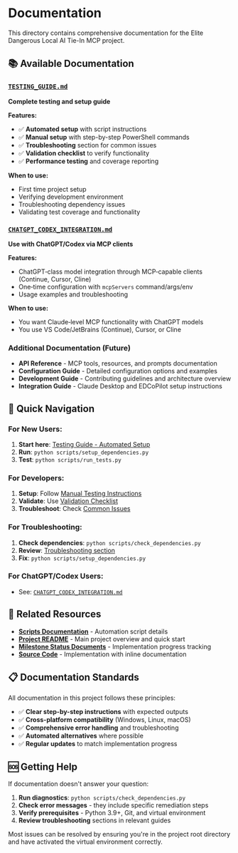 # Documentation

This directory contains comprehensive documentation for the Elite Dangerous Local AI Tie-In MCP project.

## 📚 Available Documentation

### [`TESTING_GUIDE.md`](TESTING_GUIDE.md)
**Complete testing and setup guide**

**Features:**
- ✅ **Automated setup** with script instructions
- ✅ **Manual setup** with step-by-step PowerShell commands
- ✅ **Troubleshooting** section for common issues
- ✅ **Validation checklist** to verify functionality
- ✅ **Performance testing** and coverage reporting

**When to use:**
- First time project setup
- Verifying development environment
- Troubleshooting dependency issues
- Validating test coverage and functionality

### [`CHATGPT_CODEX_INTEGRATION.md`](CHATGPT_CODEX_INTEGRATION.md)
**Use with ChatGPT/Codex via MCP clients**

**Features:**
- ChatGPT‑class model integration through MCP‑capable clients (Continue, Cursor, Cline)
- One‑time configuration with `mcpServers` command/args/env
- Usage examples and troubleshooting

**When to use:**
- You want Claude‑level MCP functionality with ChatGPT models
- You use VS Code/JetBrains (Continue), Cursor, or Cline

### Additional Documentation (Future)
- **API Reference** - MCP tools, resources, and prompts documentation
- **Configuration Guide** - Detailed configuration options and examples
- **Development Guide** - Contributing guidelines and architecture overview
- **Integration Guide** - Claude Desktop and EDCoPilot setup instructions

## 🚀 Quick Navigation

### For New Users:
1. **Start here**: [Testing Guide - Automated Setup](TESTING_GUIDE.md#automated-testing-recommended)
2. **Run**: `python scripts/setup_dependencies.py`
3. **Test**: `python scripts/run_tests.py`

### For Developers:
1. **Setup**: Follow [Manual Testing Instructions](TESTING_GUIDE.md#manual-testing-instructions)
2. **Validate**: Use [Validation Checklist](TESTING_GUIDE.md#manual-step-12-validation-checklist)
3. **Troubleshoot**: Check [Common Issues](TESTING_GUIDE.md#manual-step-10-troubleshooting-common-issues)

### For Troubleshooting:
1. **Check dependencies**: `python scripts/check_dependencies.py`
2. **Review**: [Troubleshooting section](TESTING_GUIDE.md#troubleshooting-common-issues)
3. **Fix**: `python scripts/setup_dependencies.py`

### For ChatGPT/Codex Users:
- See: [`CHATGPT_CODEX_INTEGRATION.md`](CHATGPT_CODEX_INTEGRATION.md)

## 🔗 Related Resources

- **[Scripts Documentation](../scripts/README.md)** - Automation script details
- **[Project README](../README.md)** - Main project overview and quick start
- **[Milestone Status Documents](../)** - Implementation progress tracking
- **[Source Code](../src/)** - Implementation with inline documentation

## 📋 Documentation Standards

All documentation in this project follows these principles:

- ✅ **Clear step-by-step instructions** with expected outputs
- ✅ **Cross-platform compatibility** (Windows, Linux, macOS)
- ✅ **Comprehensive error handling** and troubleshooting
- ✅ **Automated alternatives** where possible
- ✅ **Regular updates** to match implementation progress

## 🆘 Getting Help

If documentation doesn't answer your question:

1. **Run diagnostics**: `python scripts/check_dependencies.py`
2. **Check error messages** - they include specific remediation steps
3. **Verify prerequisites** - Python 3.9+, Git, and virtual environment
4. **Review troubleshooting** sections in relevant guides

Most issues can be resolved by ensuring you're in the project root directory and have activated the virtual environment correctly.
